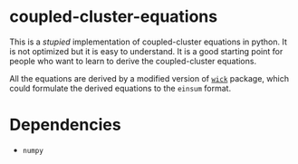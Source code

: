 # coupled-cluster-equations
This is a _stupied_ implementation of coupled-cluster equations in python. It is not optimized but it is easy to understand. It is a good starting point for people who want to learn to derive the coupled-cluster equations.

All the equations are derived by a modified version of [`wick`](https://github.com/yangdatou/wick/tree/dev) package, which could formulate the derived equations to the `einsum` format.

# Dependencies
- `numpy`
